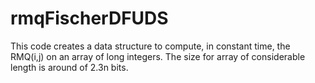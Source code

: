 # rmqFischerDFUDS
This code creates a data structure to compute, in constant time, the RMQ(i,j) on an array of long integers.  The size for array of considerable length is around of 2.3n bits.
